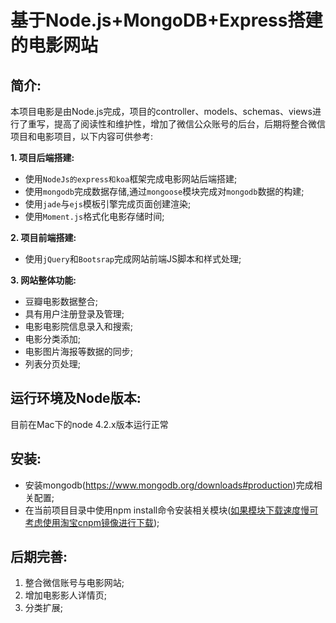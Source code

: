 基于Node.js+MongoDB+Express搭建的电影网站
==========================================

简介:
---------------
本项目电影是由Node.js完成，项目的controller、models、schemas、views进行了重写，提高了阅读性和维护性，增加了微信公众账号的后台，后期将整合微信项目和电影项目，以下内容可供参考:

**1. 项目后端搭建:**
  * 使用`NodeJs的express和koa`框架完成电影网站后端搭建;
  * 使用`mongodb`完成数据存储,通过`mongoose`模块完成对`mongodb`数据的构建;
  * 使用`jade`与`ejs`模板引擎完成页面创建渲染;
  * 使用`Moment.js`格式化电影存储时间;

**2. 项目前端搭建:**
  * 使用`jQuery`和`Bootsrap`完成网站前端JS脚本和样式处理;

**3. 网站整体功能:**
  * 豆瓣电影数据整合;
  * 具有用户注册登录及管理;
  * 电影电影院信息录入和搜索;
  * 电影分类添加;
  * 电影图片海报等数据的同步;
  * 列表分页处理;

运行环境及Node版本:
-------
目前在Mac下的node 4.2.x版本运行正常

安装:
----
- 安装mongodb(https://www.mongodb.org/downloads#production)完成相关配置;
- 在当前项目目录中使用npm install命令安装相关模块(<a href="http://npm.taobao.org/" target="\_blank">如果模块下载速度慢可考虑使用淘宝cnpm镜像进行下载</a>);

后期完善:
-------
1. 整合微信账号与电影网站;
2. 增加电影影人详情页;
3. 分类扩展;
